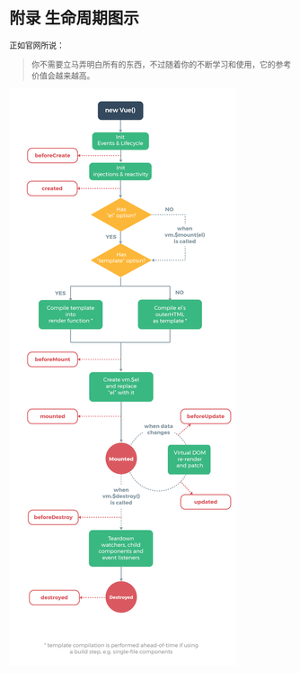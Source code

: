 <!-- vue_learn--附录 生命周期图示 -->
# 附录 生命周期图示
正如官网所说：
> 你不需要立马弄明白所有的东西，不过随着你的不断学习和使用，它的参考价值会越来越高。

![生命周期图示](./imgs/lifecycle.png)